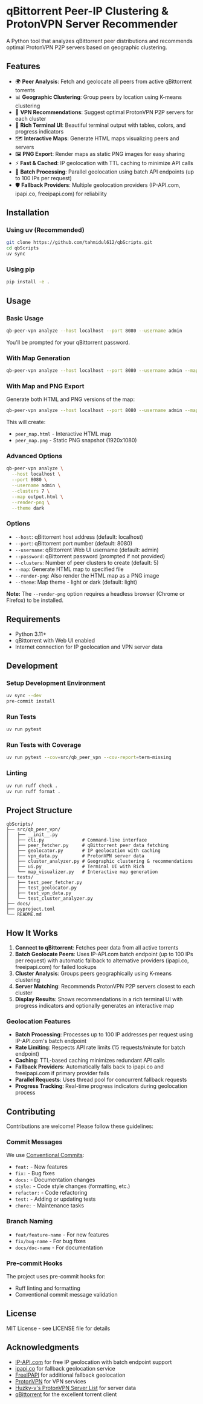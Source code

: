 # qBittorrent Peer-IP Clustering & ProtonVPN Server Recommender

A Python tool that analyzes qBittorrent peer distributions and recommends optimal ProtonVPN P2P servers based on geographic clustering.

## Features

- 🌍 **Peer Analysis**: Fetch and geolocate all peers from active qBittorrent torrents
- 📊 **Geographic Clustering**: Group peers by location using K-means clustering
- 🔐 **VPN Recommendations**: Suggest optimal ProtonVPN P2P servers for each cluster
- 🎨 **Rich Terminal UI**: Beautiful terminal output with tables, colors, and progress indicators
- 🗺️ **Interactive Maps**: Generate HTML maps visualizing peers and servers
- 🖼️ **PNG Export**: Render maps as static PNG images for easy sharing
- ⚡ **Fast & Cached**: IP geolocation with TTL caching to minimize API calls
- 🚀 **Batch Processing**: Parallel geolocation using batch API endpoints (up to 100 IPs per request)
- 🛡️ **Fallback Providers**: Multiple geolocation providers (IP-API.com, ipapi.co, freeipapi.com) for reliability

## Installation

### Using uv (Recommended)

```bash
git clone https://github.com/tahmidul612/qbScripts.git
cd qbScripts
uv sync
```

### Using pip

```bash
pip install -e .
```

## Usage

### Basic Usage

```bash
qb-peer-vpn analyze --host localhost --port 8080 --username admin
```

You'll be prompted for your qBittorrent password.

### With Map Generation

```bash
qb-peer-vpn analyze --host localhost --port 8080 --username admin --map peer_map.html
```

### With Map and PNG Export

Generate both HTML and PNG versions of the map:

```bash
qb-peer-vpn analyze --host localhost --port 8080 --username admin --map peer_map.html --render-png
```

This will create:
- `peer_map.html` - Interactive HTML map
- `peer_map.png` - Static PNG snapshot (1920x1080)

### Advanced Options

```bash
qb-peer-vpn analyze \
  --host localhost \
  --port 8080 \
  --username admin \
  --clusters 7 \
  --map output.html \
  --render-png \
  --theme dark
```

### Options

- `--host`: qBittorrent host address (default: localhost)
- `--port`: qBittorrent port number (default: 8080)
- `--username`: qBittorrent Web UI username (default: admin)
- `--password`: qBittorrent password (prompted if not provided)
- `--clusters`: Number of peer clusters to create (default: 5)
- `--map`: Generate HTML map to specified file
- `--render-png`: Also render the HTML map as a PNG image
- `--theme`: Map theme - light or dark (default: light)

**Note:** The `--render-png` option requires a headless browser (Chrome or Firefox) to be installed.

## Requirements

- Python 3.11+
- qBittorrent with Web UI enabled
- Internet connection for IP geolocation and VPN server data

## Development

### Setup Development Environment

```bash
uv sync --dev
pre-commit install
```

### Run Tests

```bash
uv run pytest
```

### Run Tests with Coverage

```bash
uv run pytest --cov=src/qb_peer_vpn --cov-report=term-missing
```

### Linting

```bash
uv run ruff check .
uv run ruff format .
```

## Project Structure

```text
qbScripts/
├── src/qb_peer_vpn/
│   ├── __init__.py
│   ├── cli.py              # Command-line interface
│   ├── peer_fetcher.py     # qBittorrent peer data fetching
│   ├── geolocator.py       # IP geolocation with caching
│   ├── vpn_data.py         # ProtonVPN server data
│   ├── cluster_analyzer.py # Geographic clustering & recommendations
│   ├── ui.py               # Terminal UI with Rich
│   └── map_visualizer.py   # Interactive map generation
├── tests/
│   ├── test_peer_fetcher.py
│   ├── test_geolocator.py
│   ├── test_vpn_data.py
│   └── test_cluster_analyzer.py
├── docs/
├── pyproject.toml
└── README.md
```

## How It Works

1. **Connect to qBittorrent**: Fetches peer data from all active torrents
1. **Batch Geolocate Peers**: Uses IP-API.com batch endpoint (up to 100 IPs per request) with automatic fallback to alternative providers (ipapi.co, freeipapi.com) for failed lookups
1. **Cluster Analysis**: Groups peers geographically using K-means clustering
1. **Server Matching**: Recommends ProtonVPN P2P servers closest to each cluster
1. **Display Results**: Shows recommendations in a rich terminal UI with progress indicators and optionally generates an interactive map

### Geolocation Features

- **Batch Processing**: Processes up to 100 IP addresses per request using IP-API.com's batch endpoint
- **Rate Limiting**: Respects API rate limits (15 requests/minute for batch endpoint)
- **Caching**: TTL-based caching minimizes redundant API calls
- **Fallback Providers**: Automatically falls back to ipapi.co and freeipapi.com if primary provider fails
- **Parallel Requests**: Uses thread pool for concurrent fallback requests
- **Progress Tracking**: Real-time progress indicators during geolocation process

## Contributing

Contributions are welcome! Please follow these guidelines:

### Commit Messages

We use [Conventional Commits](https://www.conventionalcommits.org/):

- `feat:` - New features
- `fix:` - Bug fixes
- `docs:` - Documentation changes
- `style:` - Code style changes (formatting, etc.)
- `refactor:` - Code refactoring
- `test:` - Adding or updating tests
- `chore:` - Maintenance tasks

### Branch Naming

- `feat/feature-name` - For new features
- `fix/bug-name` - For bug fixes
- `docs/doc-name` - For documentation

### Pre-commit Hooks

The project uses pre-commit hooks for:

- Ruff linting and formatting
- Conventional commit message validation

## License

MIT License - see LICENSE file for details

## Acknowledgments

- [IP-API.com](https://ip-api.com/) for free IP geolocation with batch endpoint support
- [ipapi.co](https://ipapi.co/) for fallback geolocation service
- [FreeIPAPI](https://freeipapi.com/) for additional fallback geolocation
- [ProtonVPN](https://protonvpn.com/) for VPN services
- [Huzky-v's ProtonVPN Server List](https://github.com/huzky-v/proton-vpn-server-list) for server data
- [qBittorrent](https://www.qbittorrent.org/) for the excellent torrent client
